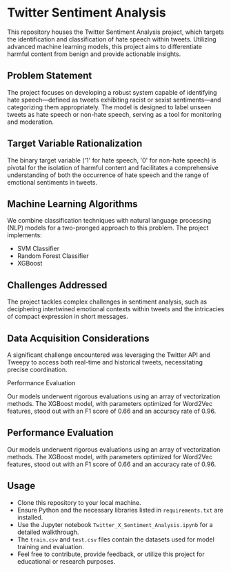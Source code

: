 # Twitter Sentiment Analysis 

This repository houses the Twitter Sentiment Analysis project, which targets the identification and classification of hate speech within tweets. Utilizing advanced machine learning models, this project aims to differentiate harmful content from benign and provide actionable insights.

## Problem Statement

The project focuses on developing a robust system capable of identifying hate speech—defined as tweets exhibiting racist or sexist sentiments—and categorizing them appropriately. The model is designed to label unseen tweets as hate speech or non-hate speech, serving as a tool for monitoring and moderation​​.

## Target Variable Rationalization

The binary target variable ('1' for hate speech, '0' for non-hate speech) is pivotal for the isolation of harmful content and facilitates a comprehensive understanding of both the occurrence of hate speech and the range of emotional sentiments in tweets​​.

## Machine Learning Algorithms

We combine classification techniques with natural language processing (NLP) models for a two-pronged approach to this problem. The project implements:

-   SVM Classifier
-   Random Forest Classifier
-   XGBoost​​

## Challenges Addressed

The project tackles complex challenges in sentiment analysis, such as deciphering intertwined emotional contexts within tweets and the intricacies of compact expression in short messages​​.

## Data Acquisition Considerations

A significant challenge encountered was leveraging the Twitter API and Tweepy to access both real-time and historical tweets, necessitating precise coordination​​.

Performance Evaluation

Our models underwent rigorous evaluations using an array of vectorization methods. The XGBoost model, with parameters optimized for Word2Vec features, stood out with an F1 score of 0.66 and an accuracy rate of 0.96​​.

## Performance Evaluation

Our models underwent rigorous evaluations using an array of vectorization methods. The XGBoost model, with parameters optimized for Word2Vec features, stood out with an F1 score of 0.66 and an accuracy rate of 0.96​​.

## Usage

-   Clone this repository to your local machine.
-   Ensure Python and the necessary libraries listed in `requirements.txt` are installed.
-   Use the Jupyter notebook `Twitter_X_Sentiment_Analysis.ipynb` for a detailed walkthrough.
-   The `train.csv` and `test.csv` files contain the datasets used for model training and evaluation.
-   Feel free to contribute, provide feedback, or utilize this project for educational or research purposes.
